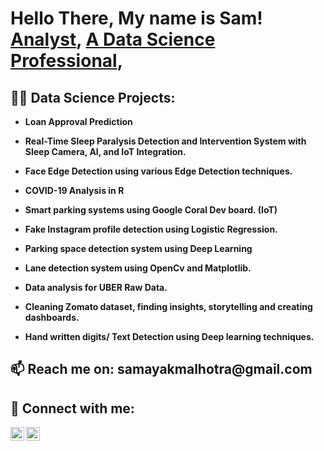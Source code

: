 <h1>Hello There, My name is Sam! <br/><a href="https://github.com/samayakmalhotra">Analyst</a>, <a href="https://www.linkedin.com/in/samayakmalhotra/">A Data Science Professional</a>,

<h2>👨‍💻 Data Science Projects:</h2>

- <b>Loan Approval Prediction </b>

- <b>Real-Time Sleep Paralysis Detection and Intervention System with Sleep Camera, AI, and IoT Integration.</b>
- <b>Face Edge Detection using various Edge Detection techniques.</b>  
- <b>COVID-19 Analysis in R</b>
- <b>Smart parking systems using Google Coral Dev board. (IoT) </b>
- <b>Fake Instagram profile detection using Logistic Regression.</b>
- <b>Parking space detection system using Deep Learning</b>
- <b>Lane detection system using OpenCv and Matplotlib.</b>
- <b>Data analysis for UBER Raw Data.</b>
- <b>Cleaning Zomato dataset, finding insights, storytelling and creating dashboards.</b>
- <b>Hand written digits/ Text Detection using Deep learning techniques.</b>

<h2>📫 Reach me on: samayakmalhotra@gmail.com </h2>
<h2> 🤳 Connect with me:</h2>

[<img align="left" alt="SamayakMalhotra | LinkedIn" width="22px" src="https://cdn.jsdelivr.net/npm/simple-icons@v3/icons/linkedin.svg" />][linkedin]
[<img align="left" alt="SamayakMalhotra| Instagram" width="22px" src="https://cdn.jsdelivr.net/npm/simple-icons@v3/icons/instagram.svg" />][instagram]

[instagram]: https://www.instagram.com/run.with.sam/
[linkedin]: https://linkedin.com/in/samayakmalhotra
